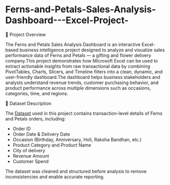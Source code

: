 # Ferns-and-Petals-Sales-Analysis-Dashboard---Excel-Project-

📘 Project Overview

The Ferns and Petals Sales Analysis Dashboard is an interactive Excel-based business intelligence project designed to analyze and visualize sales performance data of Ferns and Petals — a gifting and flower delivery company.This project demonstrates how Microsoft Excel can be used to extract actionable insights from raw transactional data by combining PivotTables, Charts, Slicers, and Timeline filters into a clean, dynamic, and user-friendly dashboard.The dashboard helps business stakeholders and analysts understand revenue trends, customer purchasing behavior, and product performance across multiple dimensions such as occasions, categories, time, and regions.

🧾 Dataset Description

The <a href="https://github.com/shubhamydv10/Ferns-and-Petals-Sales-Analysis-Dashboard---Excel-Project-/tree/main/Dataset">Dataset</a> used in this project contains transaction-level details of Ferns and Petals orders, including:
- Order ID
- Order Date & Delivery Date
- Occasion (Birthday, Anniversary, Holi, Raksha Bandhan, etc.)
- Product Category and Product Name
- City of delivery
- Revenue Amount
- Customer Spend

The dataset was cleaned and structured before analysis to remove inconsistencies and enable accurate reporting.
